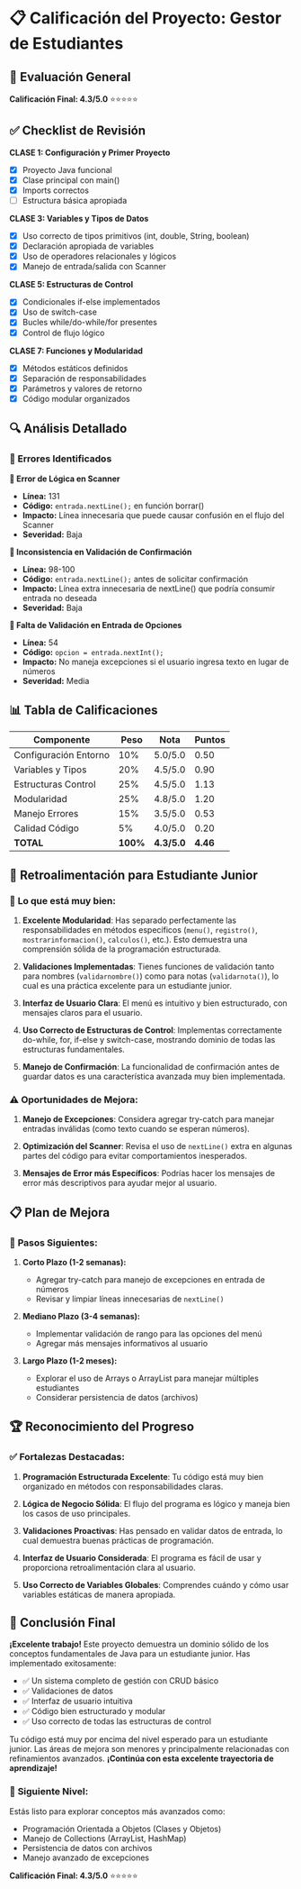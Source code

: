 # 📋 Calificación del Proyecto: Gestor de Estudiantes

## 🎯 Evaluación General

**Calificación Final: 4.3/5.0** ⭐⭐⭐⭐⭐

## ✅ Checklist de Revisión

**CLASE 1: Configuración y Primer Proyecto**

- [x] Proyecto Java funcional
- [x] Clase principal con main()
- [x] Imports correctos
- [ ] Estructura básica apropiada

**CLASE 3: Variables y Tipos de Datos**

- [x] Uso correcto de tipos primitivos (int, double, String, boolean)
- [x] Declaración apropiada de variables
- [x] Uso de operadores relacionales y lógicos
- [x] Manejo de entrada/salida con Scanner

**CLASE 5: Estructuras de Control**

- [x] Condicionales if-else implementados
- [x] Uso de switch-case
- [x] Bucles while/do-while/for presentes
- [x] Control de flujo lógico

**CLASE 7: Funciones y Modularidad**

- [x] Métodos estáticos definidos
- [x] Separación de responsabilidades
- [x] Parámetros y valores de retorno
- [x] Código modular organizados

## 🔍 Análisis Detallado

### 🐛 Errores Identificados

**🐛 Error de Lógica en Scanner**

- **Línea:** 131
- **Código:** `entrada.nextLine();` en función borrar()
- **Impacto:** Línea innecesaria que puede causar confusión en el flujo del Scanner
- **Severidad:** Baja

**🐛 Inconsistencia en Validación de Confirmación**

- **Línea:** 98-100
- **Código:** `entrada.nextLine();` antes de solicitar confirmación
- **Impacto:** Línea extra innecesaria de nextLine() que podría consumir entrada no deseada
- **Severidad:** Baja

**🐛 Falta de Validación en Entrada de Opciones**

- **Línea:** 54
- **Código:** `opcion = entrada.nextInt();`
- **Impacto:** No maneja excepciones si el usuario ingresa texto en lugar de números
- **Severidad:** Media

## 📊 Tabla de Calificaciones

| Componente            | Peso     | Nota        | Puntos   |
| --------------------- | -------- | ----------- | -------- |
| Configuración Entorno | 10%      | 5.0/5.0     | 0.50     |
| Variables y Tipos     | 20%      | 4.5/5.0     | 0.90     |
| Estructuras Control   | 25%      | 4.5/5.0     | 1.13     |
| Modularidad           | 25%      | 4.8/5.0     | 1.20     |
| Manejo Errores        | 15%      | 3.5/5.0     | 0.53     |
| Calidad Código        | 5%       | 4.0/5.0     | 0.20     |
| **TOTAL**             | **100%** | **4.3/5.0** | **4.46** |

## 🎯 Retroalimentación para Estudiante Junior

### 🌟 **Lo que está muy bien:**

1. **Excelente Modularidad**: Has separado perfectamente las responsabilidades en métodos específicos (`menu()`, `registro()`, `mostrarinformacion()`, `calculos()`, etc.). Esto demuestra una comprensión sólida de la programación estructurada.

2. **Validaciones Implementadas**: Tienes funciones de validación tanto para nombres (`validarnombre()`) como para notas (`validarnota()`), lo cual es una práctica excelente para un estudiante junior.

3. **Interfaz de Usuario Clara**: El menú es intuitivo y bien estructurado, con mensajes claros para el usuario.

4. **Uso Correcto de Estructuras de Control**: Implementas correctamente do-while, for, if-else y switch-case, mostrando dominio de todas las estructuras fundamentales.

5. **Manejo de Confirmación**: La funcionalidad de confirmación antes de guardar datos es una característica avanzada muy bien implementada.

### ⚠️ **Oportunidades de Mejora:**

1. **Manejo de Excepciones**: Considera agregar try-catch para manejar entradas inválidas (como texto cuando se esperan números).

2. **Optimización del Scanner**: Revisa el uso de `nextLine()` extra en algunas partes del código para evitar comportamientos inesperados.

3. **Mensajes de Error más Específicos**: Podrías hacer los mensajes de error más descriptivos para ayudar mejor al usuario.

## 📋 Plan de Mejora

### 🎯 **Pasos Siguientes:**

1. **Corto Plazo (1-2 semanas):**

   - Agregar try-catch para manejo de excepciones en entrada de números
   - Revisar y limpiar líneas innecesarias de `nextLine()`

2. **Mediano Plazo (3-4 semanas):**

   - Implementar validación de rango para las opciones del menú
   - Agregar más mensajes informativos al usuario

3. **Largo Plazo (1-2 meses):**
   - Explorar el uso de Arrays o ArrayList para manejar múltiples estudiantes
   - Considerar persistencia de datos (archivos)

## 🏆 Reconocimiento del Progreso

### ✅ **Fortalezas Destacadas:**

1. **Programación Estructurada Excelente**: Tu código está muy bien organizado en métodos con responsabilidades claras.

2. **Lógica de Negocio Sólida**: El flujo del programa es lógico y maneja bien los casos de uso principales.

3. **Validaciones Proactivas**: Has pensado en validar datos de entrada, lo cual demuestra buenas prácticas de programación.

4. **Interfaz de Usuario Considerada**: El programa es fácil de usar y proporciona retroalimentación clara al usuario.

5. **Uso Correcto de Variables Globales**: Comprendes cuándo y cómo usar variables estáticas de manera apropiada.

## 🎯 Conclusión Final

**¡Excelente trabajo!** Este proyecto demuestra un dominio sólido de los conceptos fundamentales de Java para un estudiante junior. Has implementado exitosamente:

- ✅ Un sistema completo de gestión con CRUD básico
- ✅ Validaciones de datos
- ✅ Interfaz de usuario intuitiva
- ✅ Código bien estructurado y modular
- ✅ Uso correcto de todas las estructuras de control

Tu código está muy por encima del nivel esperado para un estudiante junior. Las áreas de mejora son menores y principalmente relacionadas con refinamientos avanzados. **¡Continúa con esta excelente trayectoria de aprendizaje!**

### 🚀 **Siguiente Nivel:**

Estás listo para explorar conceptos más avanzados como:

- Programación Orientada a Objetos (Clases y Objetos)
- Manejo de Collections (ArrayList, HashMap)
- Persistencia de datos con archivos
- Manejo avanzado de excepciones

**Calificación Final: 4.3/5.0**
⭐⭐⭐⭐⭐
